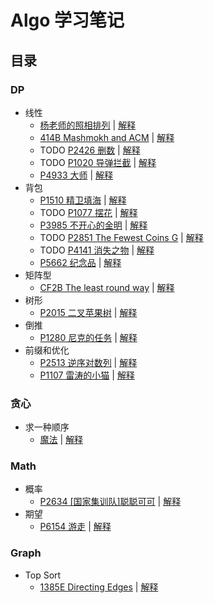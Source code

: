 # Algo 学习笔记

## 目录

### DP
- 线性
	- [杨老师的照相排列](https://www.acwing.com/problem/content/description/273/) | [解释](https://github.com/zhuoshen617/Algo/blob/master/dp/%E6%9D%A8%E8%80%81%E5%B8%88%E7%9A%84%E7%85%A7%E7%9B%B8%E6%8E%92%E5%88%97.md)
	- [414B Mashmokh and ACM](https://codeforces.com/problemset/problem/414/B) | [解释](https://github.com/zhuoshen617/Algo/blob/master/dp/414B%20Mashmokh%20and%20ACM.md)
	- TODO [P2426 删数](https://www.luogu.com.cn/problem/P2426) | [解释](https://github.com/zhuoshen617/Algo/blob/master/dp/P2426%20%E5%88%A0%E6%95%B0.md)
	- TODO [P1020 导弹拦截](https://www.luogu.com.cn/problem/P1020) | [解释](https://github.com/zhuoshen617/Algo/blob/master/dp/P1020%20%E5%AF%BC%E5%BC%B9%E6%8B%A6%E6%88%AA.md)
	- [P4933 大师](https://www.luogu.com.cn/problem/P4933) | [解释](https://github.com/zhuoshen617/Algo/blob/master/dp/P4933%20%E5%A4%A7%E5%B8%88.md)
- 背包
    - [P1510 精卫填海](https://www.luogu.com.cn/problem/P1510) | [解释](https://github.com/zhuoshen617/Algo/blob/master/dp/P1510%20%E7%B2%BE%E5%8D%AB%E5%A1%AB%E6%B5%B7.md)
    - TODO [P1077 摆花](https://www.luogu.com.cn/problem/P1077) | [解释](https://github.com/zhuoshen617/Algo/blob/master/dp/P1077%20%E6%91%86%E8%8A%B1.md)
    - [P3985 不开心的金明](https://www.luogu.com.cn/problem/solution/P3985) | [解释](https://github.com/zhuoshen617/Algo/blob/master/dp/P3985%20%E4%B8%8D%E5%BC%80%E5%BF%83%E7%9A%84%E9%87%91%E6%98%8E.md)
    - TODO [P2851 The Fewest Coins G](https://www.luogu.com.cn/problem/P2851) | [解释](https://github.com/zhuoshen617/Algo/blob/master/dp/P2851%20The%20Fewest%20Coins%20G.md)
    - TODO [P4141 消失之物](https://www.luogu.com.cn/problem/P4141) | [解释](https://github.com/zhuoshen617/Algo/blob/master/dp/P4141%20%E6%B6%88%E5%A4%B1%E4%B9%8B%E7%89%A9.md)
    - [P5662 纪念品](https://www.luogu.com.cn/problem/P5662) | [解释](https://github.com/zhuoshen617/Algo/blob/master/dp/P5662%20%E7%BA%AA%E5%BF%B5%E5%93%81.md)
- 矩阵型
	- [CF2B The least round way](https://www.luogu.com.cn/problem/CF2B) | [解释](https://github.com/zhuoshen617/Algo/blob/master/dp/CF2B%20The%20least%20round%20way.md)
- 树形
	- [P2015 二叉苹果树](https://www.luogu.com.cn/problem/P2015) | [解释](https://github.com/zhuoshen617/Algo/blob/master/dp/P2015%20%E4%BA%8C%E5%8F%89%E8%8B%B9%E6%9E%9C%E6%A0%91.md)
- 倒推
 	- [P1280 尼克的任务](https://www.luogu.com.cn/problem/P1280) | [解释](https://github.com/zhuoshen617/Algo/blob/master/dp/P1280%20%E5%B0%BC%E5%85%8B%E7%9A%84%E4%BB%BB%E5%8A%A1.md)
- 前缀和优化
    - [P2513 逆序对数列](https://www.luogu.com.cn/problem/P2513) | [解释](https://github.com/zhuoshen617/Algo/blob/master/dp/P2513%20%E9%80%86%E5%BA%8F%E5%AF%B9%E6%95%B0%E5%88%97.md)
    - [P1107 雷涛的小猫](https://www.luogu.com.cn/problem/P1107) | [解释](https://github.com/zhuoshen617/Algo/blob/master/dp/P1107%20%E9%9B%B7%E6%B6%9B%E7%9A%84%E5%B0%8F%E7%8C%AB.md)


### 贪心
- 求一种顺序
    - [魔法](https://www.luogu.com.cn/problem/P3619) | [解释]()

### Math
- 概率
	- [P2634 [国家集训队]聪聪可可](https://www.luogu.com.cn/problem/P2634) | [解释](https://github.com/zhuoshen617/Algo/blob/master/math/P2634%20%5B%E5%9B%BD%E5%AE%B6%E9%9B%86%E8%AE%AD%E9%98%9F%5D%E8%81%AA%E8%81%AA%E5%8F%AF%E5%8F%AF.md)
- 期望
	- [P6154 游走](https://www.luogu.com.cn/problem/P6154) | [解释](https://github.com/zhuoshen617/Algo/blob/master/math/P6154%20%E6%B8%B8%E8%B5%B0.md)


### Graph
- Top Sort
	- [1385E Directing Edges](https://codeforces.com/contest/1385/problem/E) | [解释](https://github.com/zhuoshen617/Algo/blob/master/Graph/1385E%20Directing%20Edges.md)
